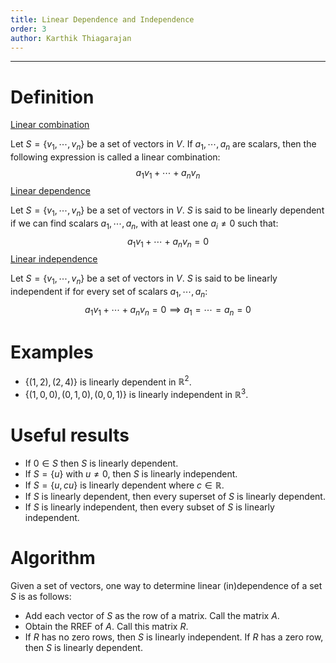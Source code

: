 ```yaml
---
title: Linear Dependence and Independence
order: 3
author: Karthik Thiagarajan
---
```


<hr>

# Definition

<u>Linear combination</u>

Let $S = \{v_1, \cdots, v_n\}$ be a set of vectors in $V$. If $a_1, \cdots, a_n$ are scalars, then the following expression is called a linear combination:
$$
a_1 v_1 + \cdots + a_n v_n
$$
<u>Linear dependence</u>

Let $S = \{v_1, \cdots, v_n\}$ be a set of vectors in $V$. $S$ is said to be linearly dependent if we can find scalars $a_1, \cdots, a_n$, with at least one $a_i \neq 0$ such that:
$$
a_1 v_1 + \cdots + a_nv_n = 0
$$
<u>Linear independence</u>

Let $S = \{v_1, \cdots, v_n\}$ be a set of vectors in $V$. $S$ is said to be linearly independent if for every set of scalars $a_1, \cdots, a_n$:
$$
a_1v_1 + \cdots + a_n v_n = 0 \implies a_1 = \cdots = a_n = 0
$$


# Examples

- $\{(1, 2), (2, 4)\}$ is linearly dependent in $\mathbb{R}^{2}$.
- $\{(1, 0, 0), (0, 1, 0), (0, 0, 1)\}$ is linearly independent in $\mathbb{R}^{3}$.



# Useful results

- If $0 \in S$ then $S$ is linearly dependent.
- If $S = \{u\}$ with $u \neq 0$, then $S$ is linearly independent.
- If $S = \{u, cu\}$ is linearly dependent where $c \in \mathbb{R}$.
- If $S$ is linearly dependent, then every superset of $S$ is linearly dependent.
- If $S$ is linearly independent, then every subset of $S$ is linearly independent.



# Algorithm

Given a set of vectors, one way to determine linear (in)dependence of a set $S$ is as follows:

- Add each vector of $S$ as the row of a matrix. Call the matrix $A$.
- Obtain the RREF of $A$. Call this matrix $R$.
- If $R$ has no zero rows, then $S$ is linearly independent. If $R$ has a zero row, then $S$ is linearly dependent. 